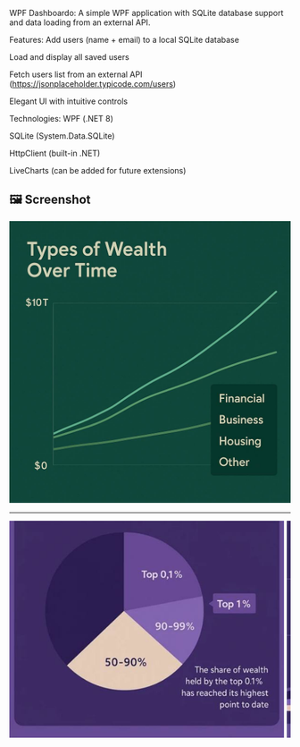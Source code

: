 WPF Dashboardo:
 A simple WPF application with SQLite database support and data loading from an external API.

 Features:
Add users (name + email) to a local SQLite database

Load and display all saved users

Fetch users list from an external API (https://jsonplaceholder.typicode.com/users)

Elegant UI with intuitive controls

Technologies:
WPF (.NET 8)

SQLite (System.Data.SQLite)

HttpClient (built-in .NET)

LiveCharts (can be added for future extensions)



## 🖼️ Screenshot

![Dashboard](dashboard.jpg)

---
![Dashboard](screen.jpg)

